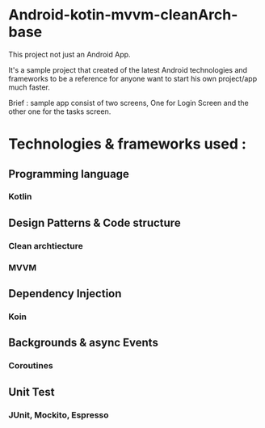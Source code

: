 # Android-kotin-mvvm-cleanArch-base 
 
This project not just an Android App. 

It's a sample project that created of the latest Android technologies and frameworks to be a reference for anyone want to start his own project/app much faster.

Brief :  sample app consist of two screens, One for Login Screen and the other one for the tasks screen. 

# Technologies & frameworks used : 
 
## Programming language
### Kotlin

## Design Patterns & Code structure

### Clean archtiecture

### MVVM

## Dependency Injection
### Koin

## Backgrounds & async Events
### Coroutines


## Unit Test
### JUnit, Mockito, Espresso
